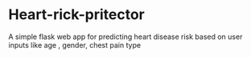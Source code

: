 # Heart-rick-pritector
A simple flask web app for predicting heart disease risk based on user inputs like age , gender, chest pain type
